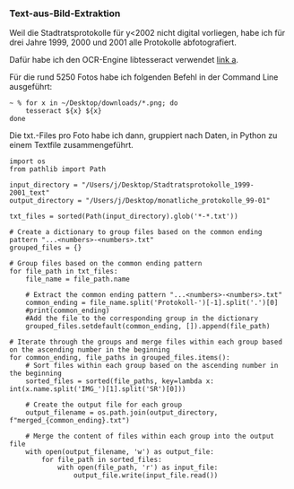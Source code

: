 ### Text-aus-Bild-Extraktion

Weil die Stadtratsprotokolle für y<2002 nicht digital vorliegen, habe ich für drei Jahre 1999, 2000 und 2001 alle Protokolle abfotografiert.

Dafür habe ich den OCR-Engine libtesseract verwendet [link a](https://github.com/tesseract-ocr/tesseract).

Für die rund 5250 Fotos habe ich folgenden Befehl in der Command Line ausgeführt:

```
~ % for x in ~/Desktop/downloads/*.png; do
	tesseract ${x} ${x}
done
```

Die txt.-Files pro Foto habe ich dann, gruppiert nach Daten, in Python zu einem Textfile zusammengeführt.

```
import os
from pathlib import Path

input_directory = "/Users/j/Desktop/Stadtratsprotokolle_1999-2001_text"
output_directory = "/Users/j/Desktop/monatliche_protokolle_99-01"

txt_files = sorted(Path(input_directory).glob('*-*.txt'))

# Create a dictionary to group files based on the common ending pattern "...<numbers>-<numbers>.txt"
grouped_files = {}

# Group files based on the common ending pattern
for file_path in txt_files:
    file_name = file_path.name

    # Extract the common ending pattern "...<numbers>-<numbers>.txt"
    common_ending = file_name.split('Protokoll-')[-1].split('.')[0]
    #print(common_ending)
    #Add the file to the corresponding group in the dictionary
    grouped_files.setdefault(common_ending, []).append(file_path)

# Iterate through the groups and merge files within each group based on the ascending number in the beginning
for common_ending, file_paths in grouped_files.items():
    # Sort files within each group based on the ascending number in the beginning
    sorted_files = sorted(file_paths, key=lambda x: int(x.name.split('IMG_')[1].split('SR')[0]))

    # Create the output file for each group
    output_filename = os.path.join(output_directory, f"merged_{common_ending}.txt")

    # Merge the content of files within each group into the output file
    with open(output_filename, 'w') as output_file:
        for file_path in sorted_files:
            with open(file_path, 'r') as input_file:
                output_file.write(input_file.read())
```
